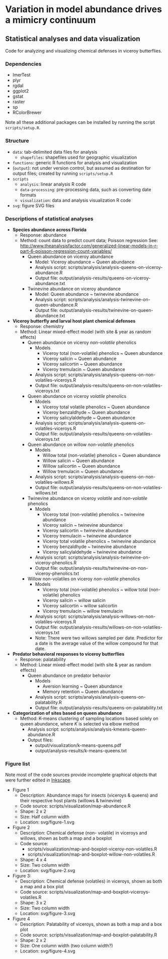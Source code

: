 # Variation in model abundance drives a mimicry continuum
## Statistical analyses and data visualization

Code for analyzing and visualizing chemical defenses in viceroy butterflies.

### Dependencies
+ lmerTest
+ plyr
+ rgdal
+ ggplot2
+ gstat
+ raster
+ sp
+ RColorBrewer

Note all these additional packages can be installed by running the script `scripts/setup.R`.

### Structure
+ `data`: tab-delimited data files for analysis
    + `shapefiles`: shapefiles used for geographic visualization
+ `functions`: generic R functions for analysis and visualization
+ (`output`): not under version control, but assumed as destination for output 
files; created by running `scripts/setup.R`
+ `scripts`
    + `analysis`: linear analysis R code
    + `data-processing`: pre-processing data, such as converting date formats
    + `visualization`: data and analysis visualization R code
+ `svg`: figure SVG files

### Descriptions of statistical analyses
+ **Species abundance across Florida**
    + Response: abundance
    + Method: count data to predict count data; Poisson regression See: http://www.theanalysisfactor.com/generalized-linear-models-in-r-part-6-poisson-regression-count-variables/
        + Queen abundance on viceroy abundance
            + Model: Viceroy abundance ~ Queen abundance
            + Analysis script: scripts/analysis/analysis-queens-on-viceroy-abundance.R
            + Output file: output/analysis-results/queens-on-viceroy-abundance.txt
        + Twinevine abundance on viceroy abundance
            + Model: Queen abundance ~ twinevine abundance
            + Analysis script: scripts/analysis/analysis-twinevine-on-queen-abundance.R
            + Output file: output/analysis-results/twinevine-on-queen-abundance.txt
+ **Viceroy butterfly and larval host plant chemical defenses**
    + Response: chemistry
    + Method: Linear mixed-effect model (with site & year as random effects)
        + Queen abundance on viceroy _non-volatile_ phenolics
            + Models
                + Viceroy total (non-volatile) phenolics ~ Queen abundance
                + Viceroy salicin ~ Queen abundance
                + Viceroy salicortin ~ Queen abundance
                + Viceroy tremulacin ~ Queen abundance
            + Analysis script: scripts/analysis/analysis-queens-on-non-volatiles-viceroys.R
            + Output file: output/analysis-results/queens-on-non-volatiles-viceroys.txt
        + Queen abundance on viceroy _volatile_ phenolics
            + Models
                + Viceroy total volatile phenolics ~ Queen abundance
                + Viceroy benzaldhyde ~ Queen abundance
                + Viceroy salicylaldehyde ~ Queen abundance
            + Analysis script: scripts/analysis/analysis-queens-on-volatiles-viceroys.R
            + Output file: output/analysis-results/queens-on-volatiles-viceroys.txt
        + Queen abundance on willow _non-volatile_ phenolics
            + Models
                + Willow total (non-volatile) phenolics ~ Queen abundance
                + Willow salicin ~ Queen abundance
                + Willow salicortin ~ Queen abundance
                + Willow tremulacin ~ Queen abundance
            + Analysis script: scripts/analysis/analysis-queens-on-non-volatiles-willows.R
            + Output file: output/analysis-results/queens-on-non-volatiles-willows.txt
        + Twinevine abundance on viceroy _volatile_ and _non-volatile_ phenolics
            + Models
                + Viceroy total (non-volatile) phenolics ~ twinevine abundance
                + Viceroy salicin ~ twinevine abundance
                + Viceroy salicortin ~ twinevine abundance
                + Viceroy tremulacin ~ twinevine abundance
                + Viceroy total volatile phenolics ~ twinevine abundance
                + Viceroy benzaldhyde ~ twinevine abundance
                + Viceroy salicylaldehyde ~ twinevine abundance
            + Analysis script: scripts/analysis/analysis-twinevine-on-viceroy-phenolics.R
            + Output file: output/analysis-results/twinevine-on-non-viceroy-phenolics.txt
        + Willow non-volatiles on viceroy _non-volatile_ phenolics
            + Models
                + Viceroy total (non-volatile) phenolics ~ willow total (non-volatile) phenolics
                + Viceroy salicin ~ willow salicin
                + Viceroy salicortin ~ willow salicortin
                + Viceroy tremulacin ~ willow tremulacin
            + Analysis script: scripts/analysis/analysis-willows-on-non-volatiles-viceroys.R
            + Output file: output/analysis-results/willows-on-non-volatiles-viceroys.txt
            + Note: There were two willows sampled per date. Predictor for a date is the average value of the willow compound for that date.
+ **Predator behavioral responses to viceroy butterflies**
    + Response: palatability
    + Method: Linear mixed-effect model (with site & year as random effects)
        + Queen abundance on predator behavior
            + Models
                + Aversion learning ~ Queen abundance
                + Memory retention ~ Queen abundance
            + Analysis script: scripts/analysis/analysis-queens-on-palatability.R
            + Output file: output/analysis-results/queens-on-palatability.txt
+ **Categorization of sites based on queen abundance**
    + Method: K-means clustering of sampling locations based solely on queen abundance, where _K_ is selected via elbow method
        + Analysis script: scripts/analysis/analysis-kmeans-queen-abundance.R
        + Output files:
            + output/visualization/k-means-queens.pdf
            + output/analysis-results/k-means-queens.txt

### Figure list
Note most of the code sources provide incomplete graphical objects that were further edited in [Inkscape](https://inkscape.org/en/).

+ Figure 1
    + Description: Abundance maps for insects (viceroys & queens) and their 
    respective host plants (willows & twinevine)
    + Code source: scripts/visualization/map-abundance.R
    + Shape: 2 x 2
    + Size: Half column width
    + Location: svg/figure-1.svg
+ Figure 2
    + Description: Chemical defense (non- volatile) in viceroys and willows, 
    shown as both a map and a boxplot
    + Code source:
        + scripts/visualization/map-and-boxplot-viceroy-non-volatiles.R
        + scripts/visualization/map-and-boxplot-willow-non-volatiles.R
    + Shape: 4 x 4
    + Size: Two column width
    + Location: svg/figure-2.svg
+ Figure 3:
    + Description: Chemical defense (volatiles) in viceroys, shown as both a 
    map and a box plot
    + Code source: scripts/visualization/map-and-boxplot-viceroys-volatiles.R
    + Shape: 3 x 2
    + Size: Two column width
    + Location: svg/figure-3.svg
+ Figure 4
    + Description: Palatability of viceroys, shown as both a map and a box plot
    + Code source: scripts/visualization/map-and-boxplot-palatability.R
    + Shape: 2 x 2
    + Size: One column width (two column width?)
    + Location: svg/figure-4.svg
